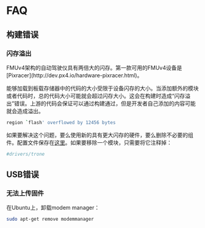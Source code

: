 # FAQ

## 构建错误

### 闪存溢出

<aside class="tip">
FMUv4架构的自动驾驶仪具有两倍大的闪存。第一款可用的FMUv4设备是[Pixracer](http://dev.px4.io/hardware-pixracer.html)。
</aside>
<p/>

能够加载到板载存储器中的代码的大小受限于设备闪存的大小。当添加额外的模块或者代码时，总的代码大小可能就会超过闪存大小。这会在构建时造成“闪存溢出”错误。上游的代码会保证可以通过构建通过，但是开发者自己添加的内容可能就会造成溢出。

<div class="host-code"></div>

```sh
region `flash' overflowed by 12456 bytes
```

如果要解决这个问题，要么使用新的具有更大闪存的硬件，要么删除不必要的组件。配置文件保存在[这里](https://github.com/PX4/Firmware/tree/master/cmake/configs)。如果要移除一个模块，只需要将它注释掉：

<div class="host-code"></div>

```cmake
#drivers/trone
```

## USB错误

### 无法上传固件

在Ubuntu上，卸载modem manager：

```sh
sudo apt-get remove modemmanager
```

